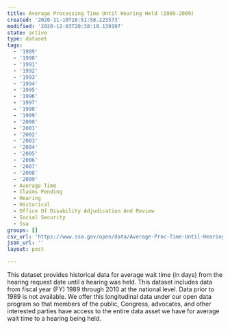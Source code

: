 ```yaml
---
title: Average Processing Time Until Hearing Held (1989-2009)
created: '2020-11-10T16:51:58.223573'
modified: '2020-12-03T20:38:10.139197'
state: active
type: dataset
tags:
  - '1989'
  - '1990'
  - '1991'
  - '1992'
  - '1993'
  - '1994'
  - '1995'
  - '1996'
  - '1997'
  - '1998'
  - '1999'
  - '2000'
  - '2001'
  - '2002'
  - '2003'
  - '2004'
  - '2005'
  - '2006'
  - '2007'
  - '2008'
  - '2009'
  - Average Time
  - Claims Pending
  - Hearing
  - Historical
  - Office Of Disability Adjudication And Review
  - Social Security
  - Ssa
groups: []
csv_url: 'https://www.ssa.gov/open/data/Average-Proc-Time-Until-Hearing-Held.csv'
json_url: ''
layout: post

---
```

This dataset provides historical data for average wait time (in days) from the hearing request date until a hearing was held. This dataset includes data from fiscal year (FY) 1989 through 2010 at the national level.  Data prior to 1989 is not available.  We offer this longitudinal data under our open data program so that members of the public, Congress, advocates, and other interested parties have access to the entire data asset we have for average wait time to a hearing being held.
